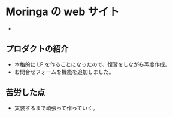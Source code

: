 # Moringa の web サイト

-

## プロダクトの紹介

- 本格的に LP を作ることになったので、復習をしながら再度作成。
- お問合せフォームを機能を追加しました。

## 苦労した点

- 実装するまで頑張って作っていく。
